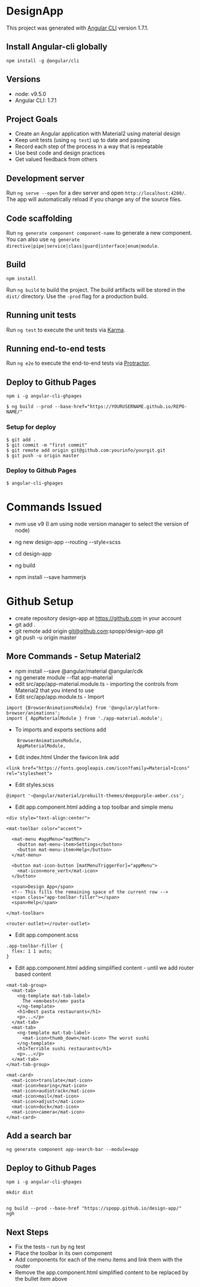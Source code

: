 # DesignApp

This project was generated with [Angular CLI](https://github.com/angular/angular-cli) version 1.7.1.

## Install Angular-cli globally
```
npm install -g @angular/cli
```

## Versions
* node: v9.5.0
* Angular CLI: 1.7.1

## Project Goals

* Create an Angular application with Material2 using material design
* Keep unit tests (using `ng test`) up to date and passing
* Record each step of the process in a way that is repeatable
* Use best code and design practices
* Get valued feedback from others

## Development server

Run `ng serve --open` for a dev server and open `http://localhost:4200/`. The app will automatically reload if you change any of the source files.

## Code scaffolding

Run `ng generate component component-name` to generate a new component. You can also use `ng generate directive|pipe|service|class|guard|interface|enum|module`.

## Build

```
npm install
```


Run `ng build` to build the project. The build artifacts will be stored in the `dist/` directory. Use the `-prod` flag for a production build.

## Running unit tests

Run `ng test` to execute the unit tests via [Karma](https://karma-runner.github.io).

## Running end-to-end tests

Run `ng e2e` to execute the end-to-end tests via [Protractor](http://www.protractortest.org/).

## Deploy to Github Pages

```
npm i -g angular-cli-ghpages

$ ng build --prod --base-href="https://YOURUSERNAME.github.io/REPO-NAME/"

```

### Setup for deploy
```
$ git add .
$ git commit -m "first commit"
$ git remote add origin git@github.com:yourinfo/yourgit.git
$ git push -u origin master
```

### Deploy to Github Pages
```
$ angular-cli-ghpages
```


# Commands Issued

* nvm use v9 (I am using node version manager to select the version of node)

* ng new design-app --routing --style=scss
* cd design-app
* ng build
* npm install --save hammerjs

# Github Setup
* create repository design-app at https://github.com in your account
* git add .
* git remote add origin git@github.com:spopp/design-app.git
* git push -u origin master

## More Commands - Setup Material2

* npm install --save @angular/material @angular/cdk
* ng generate module --flat app-material
* edit src/app/app-material.module.ts - importing the controls from Material2 that you intend to use
* Edit src/app/app.module.ts - Import
```
import {BrowserAnimationsModule} from '@angular/platform-browser/animations';
import { AppMaterialModule } from './app-material.module';
```
* To imports and exports sections add
```
    BrowserAnimationsModule,
    AppMaterialModule,
```

* Edit index.html
Under the favicon link add
```
<link href="https://fonts.googleapis.com/icon?family=Material+Icons" rel="stylesheet">
```

* Edit styles.scss
```
@import '~@angular/material/prebuilt-themes/deeppurple-amber.css';
```

* Edit app.component.html adding a top toolbar and simple menu
```
<div style="text-align:center">

<mat-toolbar color="accent">

  <mat-menu #appMenu="matMenu">
    <button mat-menu-item>Settings</button>
    <button mat-menu-item>Help</button>
  </mat-menu>

  <button mat-icon-button [matMenuTriggerFor]="appMenu">
    <mat-icon>more_vert</mat-icon>
  </button>

  <span>Design App</span>
  <!-- This fills the remaining space of the current row -->
  <span class="app-toolbar-filler"></span>
  <span>Help</span>

</mat-toolbar>

<router-outlet></router-outlet>
```

* Edit app.component.scss
```
.app-toolbar-filler {
  flex: 1 1 auto;
}
```

* Edit app.component.html adding simplified content - until we add router based content

```
<mat-tab-group>
  <mat-tab>
    <ng-template mat-tab-label>
      The <em>best</em> pasta
    </ng-template>
    <h1>Best pasta restaurants</h1>
    <p>...</p>
  </mat-tab>
  <mat-tab>
    <ng-template mat-tab-label>
      <mat-icon>thumb_down</mat-icon> The worst sushi
    </ng-template>
    <h1>Terrible sushi restaurants</h1>
    <p>...</p>
  </mat-tab>
</mat-tab-group>

<mat-card>
  <mat-icon>translate</mat-icon>
  <mat-icon>hearing</mat-icon>
  <mat-icon>audiotrack</mat-icon>
  <mat-icon>mail</mat-icon>
  <mat-icon>adjust</mat-icon>
  <mat-icon>dock</mat-icon>
  <mat-icon>camera</mat-icon>
</mat-card>
```

## Add a search bar

```
ng generate component app-search-bar --module=app
```


## Deploy to Github Pages

```
npm i -g angular-cli-ghpages

mkdir dist


ng build --prod --base-href "https://spopp.github.io/design-app/"
ngh
```



## Next Steps
* Fix the tests - run by ng test
* Place the toolbar in its own component
* Add components for each of the menu items and link them with the router
* Remove the app.component.html simplified content to be replaced by the bullet item above

